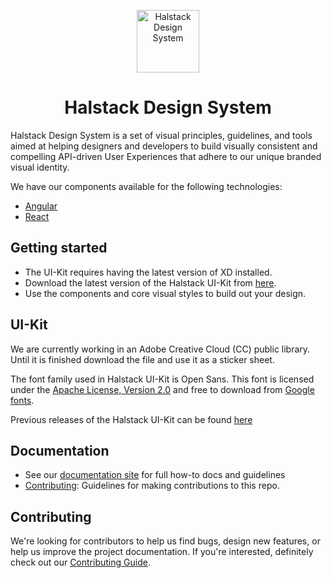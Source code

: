 <p align="center">
  <a href="https://developer.dxc.com/design/principles">
    <img alt="Halstack Design System" src="https://developer.dxc.com/static/media/halstack.08bea965.svg" width="100px" />
  </a>
</p>

<h1 align="center">
  Halstack Design System
</h1>

Halstack Design System is a set of visual principles, guidelines, 
and tools aimed at helping designers and developers to build visually 
consistent and compelling API-driven User Experiences that adhere 
to our unique branded visual identity. 

We have our components available for the following technologies:

- [Angular](https://github.com/dxc-technology/halstack-angular)
- [React](https://github.com/dxc-technology/halstack-react)

## Getting started

- The UI-Kit requires having the latest version of XD installed.
- Download the latest version of the Halstack UI-Kit from [here](https://github.com/dxc-technology/halstack-style-guide/tree/master/ui-kit).
- Use the components and core visual styles to build out your design.

## UI-Kit

We are currently working in an Adobe Creative Cloud (CC) public library. Until it is finished download the file and use it as a sticker sheet.

The font family used in Halstack UI-Kit is Open Sans. This font is licensed under the [Apache License, Version 2.0](http://www.apache.org/licenses/LICENSE-2.0) and free to download from [Google fonts](https://fonts.google.com/specimen/Open+Sans?preview.text_type=custom).

Previous releases of the Halstack UI-Kit can be found [here](https://github.com/dxc-technology/halstack-style-guide/tree/master/previous-releases)

## Documentation

- See our [documentation site](https://developer.dxc.com/design/principles) for full how-to docs and guidelines
- [Contributing](CONTRIBUTING.md): Guidelines for making contributions
  to this repo.



## Contributing

We're looking for contributors to help us find bugs, design new features,
or help us improve the project documentation. If you're interested, definitely
check out our [Contributing Guide](CONTRIBUTING.md).
